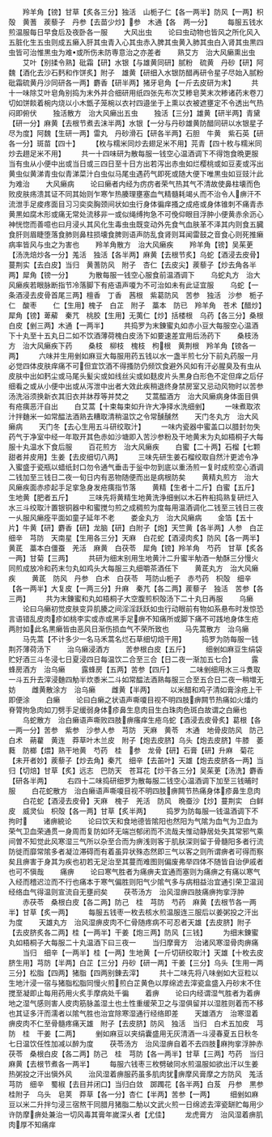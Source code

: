 <!-- { "loadSidebar": true } -->
　　羚羊角【镑】甘草【炙各三分】独活　山栀子仁【各一两半】防风【一两】枳殻　黄蓍　蒺藜子　丹参【去苗少炒】参　木通【各　两一分】
　　每服五钱水煎温服每日早食后及夜卧各一服
　　大风出虫
　　论曰虫动物也皆风之所化风入五脏化生五虫则成五癞入肝其虫青入心其虫赤入脾其虫黄入肺其虫白入肾其虫黒四虫皆可治惟黒虫为难或所伤未防専意治之亦差者
　　熟艾方　治大风癞熏出虫
　　艾叶【别揉令熟】砒霜【研】水银【与雄黄同研】腻粉　硫黄　丹砂【研】阿魏【酒化去沙石麫和作饼炙】附子　雄黄【研细入水银防醋再研令星子尽始入腻粉砒霜硫黄丹沙同研各一两】麝香【研半两】猪牙皂角【一斤去皮研为末】
　　共十一味除艾叶皂角别捣为末外并合细研用纸四张先布次艾糁皂荚末次糁诸药末卷刀切如饼餤着椀内烧以小木甑子笼椀以衣衬四邉坐于上熏以衣被遮壅定不令透出气热闷即俯伏
　　独活散方　治大风癞出五虫
　　独活【三分】雄黄【研半两】青黛【研一分】麻黄【去根节煮去沫半两】水银【一分与丹砂雄黄防醋同研以水银星子尽为度】阿魏【生研一两】雷丸　丹砂滑石【研各半两】石胆　牛黄　紫石英【研各一分】斑苗【四十】
　　【枚与糯米同炒去翅足米不用】芫青【四十枚与糯米同炒去趐足米不用】
　　共一十四味研为散每服一钱空心温酒调下不得饱食晩更服当有虫从小便中出或当日或三四日至十日方出若泻出赤虫如烂樱桃或如豆麦或泻出黄虫似黄涕青虫似青涕菜汁白虫似马尾虫遇药气即死或随大便下唯黒虫如豆豉汁此为难治
　　大风癞病
　　论曰癞者内经为疠疠者荣气热其气不清故使鼻柱壊而色败皮肤疡溃其证不同其始则乍寒乍热腠理壅塞血气精髓耗竭乆而不治令人痹汗不流泄手足痠疼面目习习奕奕胸颈间状如虫行身体徧痒搔之成疮或身体锥刺不痛青赤黄黒如腐木形或痛无常处流移非一或似绳缚拘急不可俛仰眼目浮肿小便黄赤余沥心神恍惚而善噫也曰月浸乆其风化生毒虫虫既变动外先食气血肤革不泽其内则食五臓食肝则眉睫堕落食肺则鼻柱损壊食脾则语声防乱食肾则耳闻雷鼓之音食心则死推癞病率皆风与虫之为害也
　　羚羊角散方　治大风癞疾
　　羚羊角【镑】吴茱茰【汤洗焙炒各一分】羗活　独活【各半两】麻黄【去根节炙】乌蛇【酒浸去皮骨】蔓荆实【去白皮】当归　黄蓍防风　附子　杏仁【去皮尖】蒺藜子【炒去角各半两】犀角【镑一分】
　　为散每服一钱空心服食前温酒调下
　　乌蛇丸方　治大风癞疾若眼脉断指节冷落脚下有疮语声嗄为不可治如未有此证宜服
　　乌蛇【一条酒浸去皮骨首尾三两】檀香　丁香　茜根　紫葛防风　苦参　独活　沙参　栀子仁　酸枣
　　仁【生用】槐子　白芷　附子　藁本　防已　羚羊角　苍术【醋炒】犀角【镑】萆薢　秦芁　桃胶【生用】无荑仁【炒】括楼根　乌药【各三分】桑根白皮【剉三两】木通【一两半】
　　共捣罗为末錬蜜丸如赤小豆大每服空心温酒下十丸至十五丸日二如不饮酒薄荷槐白皮汤下如要速差宜用后汤药下
　　桑枝汤方　治大风癞疾下药
　　桑枝　柳枝　槐枝　枸根　黄荆根　羚羊角【镑各一两】
　　六味并生用剉如麻豆大每服用药五钱以水一盏半煎七分下前丸药服一月必觉四体皮肤痒痛不可但宜饮酒不得搔防仍频饮食避外风如有汗必腥臭及有虫从皮肤中出如麫尘或马尾头髪尖或如线丝尖或如麸皮片头黒身白形色不定但痒之后仔细看之或从小便中出或从泻泄中出者大效此疾稍退终身禁房室又忌动风物时以苦参汤洗浴须换新衣其旧衣并牀荐等并焚之
　　艾蒿醖酒方　治大风癞病身体面目俱有疮痍恶汗自出
　　白艾蒿【十束每束如升许大净择水洗细剉】
　　一味煮取浓汁拌麯米一如常醖法酒熟去糟取清稍温饮之令常醺醺然
　　天门冬丸方　治大风癞病
　　天门冬【去心生用五斗研绞取汁】
　　一味内瓷器中蜜盖口以腊封勿失药气于净室中经一年取开其色赤如沙塘即入苦沙参粉及干地黄末为丸如梧桐子大每服十丸温水下食后服
　　百花煎方　治大风癞疾
　　白蜜【二十两】石榴【七颗甜者并皮用】生姜【去皮细切八两】
　　三味先研生姜石榴绞取自然汁更滤令净入蜜盛于瓷瓶以蜡纸封口勿令通气垂击于釡中勿到底以重汤煎一复时成煎空心酒调二钱加至三钱日二夜一旬日内有恶物随便而出是病根防矣
　　黄精丸煎方　治大风癞疾面赤疹起手足挛急身发疮痍指节落
　　黄精【生者十二斤】白蜜【五斤】生地黄【肥者五斤】
　　三味先将黄精生地黄洗浄细剉以木石杵桕捣熟复研烂入水三斗绞取汁置银铜器中和蜜搅匀煎之成稠煎为度每用温酒调化二钱至三钱日三夜一乆服风癞痊平面如童子延年不老
　　娄金丸方　治大风癞病
　　金箔【五十片】牛黄【研】麝香【研】龙脑【研】白附子【炮】天竺黄【各半两】人参　白芷　细辛　芎防　天南星【生用各三分】天麻　白花蛇【酒浸肉炙】防风【各一两半】黄茋　藁本白僵蚕　羌活　麻黄　白茯苓　犀角【镑】羚羊角　芍药　甘草【炙各一两】甘菊【三两】
　　共研为细末别用生地黄汁二升蜜半觔酒一觔酥三分慢火同煎成放冷和药末匀丸如鸡头大每服三丸细嚼茶酒任下
　　黄茋丸方　治大风癞疾
　　黄茋　防风　丹参　白术　白茯苓　芎防山栀子　赤芍药　枳殻　细辛【各一两半】大复皮【一两三分】升麻　秦芁【各二两】蒺藜子　独活　苦参【各三两】
　　共为末錬蜜和丸如梧桐子大空腹煎枳殻汤下二十丸日再服
　　乌癞
　　论曰乌癞初觉皮肤变异肌腠之间淫淫跃跃如虫行动眼前有物如系悬布时发惊恐言语错乱皮肉疹如桃李实或赤或黑手足痹不知痛所或脚下痛不可践地身体生疮两肘如此名黒癞皆由恶风日渐伤损血气不荣所致也
　　马先蒿散方　治乌癞
　　马先蒿【不计多少一名马禾蒿名烂石草细切焙干用】
　　捣罗为防每服一钱荆芥薄荷汤下
　　治乌癞浸酒方
　　苦参根白皮【五斤】
　　细剉如麻豆生绢袋贮好酒三斗冬浸七日夏浸四日每温饮二合至三合【日二夜一渐加五七合】
　　露蜂房酒方　治乌癞
　　露蜂房【五两】苦参【四斤】
　　二味剉细用水三斗煑取一斗五升去滓浸麯四觔半炊黍米二斗如常醖法酒熟每服三合至五合日二夜一稍増无妨
　　雌黄散涂方　治乌癞
　　雌黄【半两】
　　以米醋和鸡子清如膏涂疮上干即便涂
　　白癞
　　论曰白癞之状语声嘶嗄目视不明四肢痹闗节热痛如火燔灼脊膂拘急肉如刀劈手足缓弱身体疹鼻生息肉目生白珠肉色斑白故谓之白癞也
　　乌蛇散方　治白癞语声嘶败四肢痹瘙痒生疮乌蛇【酒浸去皮骨炙】葛根【各一两一分】苦参　紫参　沙参人参　芎防　天麻　黄苓　木通　地骨皮防风　防己　白术　蒴藋　黄连　莽草叶木兰皮　附子【炮去皮脐】乌头【炮去皮脐】牛膝　萎蕤　防榔【煨】熟干地黄　芍药　桂　参　龙骨【研】石膏【研】升麻　菊花【未开者妙】蒺藜子【炒去角】秦芁　细辛【去苖叶】天雄【炮去皮脐各一两】当归【切焙】甘草【炙】远志　巴防天　苍耳花【炒干各三分】吴茱茰【汤洗】麝香【研各半两】
　　右四十二味捣研细罗为散每服二钱空心温酒调下加至三钱晡时服
　　白花蛇散方　治白癞语声嘶嗄目视不明四肢痹闗节热痛身体疹鼻生息肉
　　白花蛇【酒浸去皮骨】天麻　槐子　羌活　防风　晩蚕沙【炒】蔓荆实　白鲜皮　威灵仙　枳殻【各一两】甘草【炙半两】
　　捣罗为防每服一钱温酒调下不拘时
　　诸痹綂论
　　论曰饮天和食地德皆隂阳也然阳为气隂为血气为卫血为荣气卫血荣通贯一身周而复防如环无端岂郁闭而不流哉夫惟动静居处失其常邪气乘间曽不知觉此风寒湿三气所以杂至合而为痹浅则客于肌肤深则留于骨髓阳多者行流防徙而靡常隂多者凝泣滞碍而有着虽异状殊态然即三气以客之则所谓痹者可得而察矣且痹害于身其为疾也初若无足治至其蔓而难图则偏废弗举四体不随皆自诒伊戚者也可不愼哉
　　痛痹
　　论曰寒气胜者为痛痹夫宜通而塞则为痛痹之有痛以寒气入经而稽迟泣而不行也痛本于寒气偏胜则阳气少隂气多与病相益治宜通引荣卫温润经络血气得温则宣流自无壅阏矣
　　茯苓汤方　治风湿痹四肢痛痹拘挛浮肿
　　赤茯苓　桑根白皮【各二两】防己　桂　芎防　芍药　麻黄【去根节各一两半】甘草【炙一两】
　　每服五钱枣一枚去核水煎温服连三服后以姜粥投之汗出为度
　　天雄丸方　治风湿痹皮肉不仁骨随疼病不可忍者天雄【去皮脐】附子【去皮脐炙各二两】桂【一两半】干姜【炮三两】防风【三钱】
　　为细末錬蜜丸如梧桐子大每服二十丸温酒下曰三夜一
　　当归摩膏方　治诸风寒湿骨肉痹痛
　　当归　细辛【一两半】桂【一两】生地黄【一斤切研绞取汁】天雄【十枚去皮脐生用】芎防【半两】白芷【三分】丹砂【研一两】干姜【三分】乌头【生用一两三分】松脂【四两】猪脂【四两别錬去滓】
　　共十二味先将八味剉如大豆粒以生地汁浸一宿与猪脂松脂同慢火煎煎白芷黄色以厚绵滤去滓瓷盒盛入丹砂末不住搅至凝即止每用药用火炙手摩病处千徧
　　着痹
　　论曰内经谓湿气胜者为着痹地之湿气感则害人皮肉筋脉盖湿土也土性重缓荣卫之与湿俱留并以湿胜则着而不移也其证多汗而濡者以隂气胜也治宜除寒湿通行经络即差
　　天雄酒方　治寒湿着痹皮肉不仁至骨髓疼痛天雄　附子【去皮脐】防风　独活　当归　白术五加皮　芎防　桂　干姜【二两】
　　剉如麻豆以夹绢囊盛用无灰清酒一斗浸春夏五日秋冬七日温饮任性加减以醉为度
　　茯苓汤方　治风湿痹自着不去四肢麻拘挛浮肿赤茯苓　桑根白皮【各二两】防己　桂　芎防【各一两半】甘草【三两】芍药　当归　麻黄【去根节煮各一两半】
　　每服六钱枣三枚劈破同水煎温服如欲出汗以生姜热粥投之汗出愼外风
　　治风湿着痹服药虽多肌肉犹痹摩风膏摩之方防风　羗活　芎防　细辛　蜀椒【去目并闭口】当归白敛　踯躅花【各半两】白芨　丹参　黒参　桂附子　乌头　皂荚　莽草【各一分】杏仁【半两】苦参【一两】
　　细剉如麻豆以米二升拌匀浸三宿熬干同腊月猪脂二觔以文武火煎一日绵滤去滓瓷缾贮每用少许防摩痹处兼治一切风毒其膏年嵗深乆者【尤佳】
　　龙虎膏方　治风湿着痹肌肉厚不知痛痒
